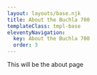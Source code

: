 ```yaml
---
layout: layouts/base.njk
title: About the Buchla 700
templateClass: tmpl-base
eleventyNavigation:
  key: About the Buchla 700
  order: 3
---
```


This will be the about page